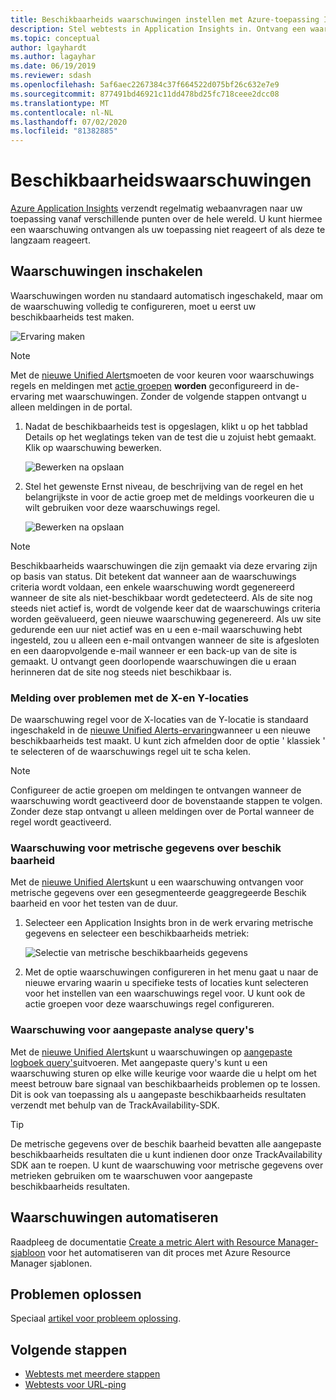 ```yaml
---
title: Beschikbaarheids waarschuwingen instellen met Azure-toepassing Insights | Microsoft Docs
description: Stel webtests in Application Insights in. Ontvang een waarschuwing wanneer een website niet meer beschikbaar is of traag reageert.
ms.topic: conceptual
author: lgayhardt
ms.author: lagayhar
ms.date: 06/19/2019
ms.reviewer: sdash
ms.openlocfilehash: 5af6aec2267384c37f664522d075bf26c632e7e9
ms.sourcegitcommit: 877491bd46921c11dd478bd25fc718ceee2dcc08
ms.translationtype: MT
ms.contentlocale: nl-NL
ms.lasthandoff: 07/02/2020
ms.locfileid: "81382885"
---
```

# <a name="availability-alerts"></a>Beschikbaarheidswaarschuwingen

[Azure Application Insights](../../azure-monitor/app/app-insights-overview.md) verzendt regelmatig webaanvragen naar uw toepassing vanaf verschillende punten over de hele wereld. U kunt hiermee een waarschuwing ontvangen als uw toepassing niet reageert of als deze te langzaam reageert.

## <a name="enable-alerts"></a>Waarschuwingen inschakelen

Waarschuwingen worden nu standaard automatisch ingeschakeld, maar om de waarschuwing volledig te configureren, moet u eerst uw beschikbaarheids test maken.

![Ervaring maken](./media/availability-alerts/create-test.png)

> [!NOTE]
>  Met de [nieuwe Unified Alerts](https://docs.microsoft.com/azure/monitoring-and-diagnostics/monitoring-overview-unified-alerts)moeten de voor keuren voor waarschuwings regels en meldingen met [actie groepen](https://docs.microsoft.com/azure/monitoring-and-diagnostics/monitoring-action-groups) **worden** geconfigureerd in de-ervaring met waarschuwingen. Zonder de volgende stappen ontvangt u alleen meldingen in de portal.

1. Nadat de beschikbaarheids test is opgeslagen, klikt u op het tabblad Details op het weglatings teken van de test die u zojuist hebt gemaakt. Klik op waarschuwing bewerken.

   ![Bewerken na opslaan](./media/availability-alerts/edit-alert.png)

2. Stel het gewenste Ernst niveau, de beschrijving van de regel en het belangrijkste in voor de actie groep met de meldings voorkeuren die u wilt gebruiken voor deze waarschuwings regel.

   ![Bewerken na opslaan](./media/availability-alerts/set-action-group.png)

> [!NOTE]
> Beschikbaarheids waarschuwingen die zijn gemaakt via deze ervaring zijn op basis van status. Dit betekent dat wanneer aan de waarschuwings criteria wordt voldaan, een enkele waarschuwing wordt gegenereerd wanneer de site als niet-beschikbaar wordt gedetecteerd. Als de site nog steeds niet actief is, wordt de volgende keer dat de waarschuwings criteria worden geëvalueerd, geen nieuwe waarschuwing gegenereerd. Als uw site gedurende een uur niet actief was en u een e-mail waarschuwing hebt ingesteld, zou u alleen een e-mail ontvangen wanneer de site is afgesloten en een daaropvolgende e-mail wanneer er een back-up van de site is gemaakt. U ontvangt geen doorlopende waarschuwingen die u eraan herinneren dat de site nog steeds niet beschikbaar is.

### <a name="alert-on-x-out-of-y-locations-reporting-failures"></a>Melding over problemen met de X-en Y-locaties

De waarschuwing regel voor de X-locaties van de Y-locatie is standaard ingeschakeld in de [nieuwe Unified Alerts-ervaring](https://docs.microsoft.com/azure/monitoring-and-diagnostics/monitoring-overview-unified-alerts)wanneer u een nieuwe beschikbaarheids test maakt. U kunt zich afmelden door de optie ' klassiek ' te selecteren of de waarschuwings regel uit te scha kelen.

> [!NOTE]
> Configureer de actie groepen om meldingen te ontvangen wanneer de waarschuwing wordt geactiveerd door de bovenstaande stappen te volgen. Zonder deze stap ontvangt u alleen meldingen over de Portal wanneer de regel wordt geactiveerd.
>

### <a name="alert-on-availability-metrics"></a>Waarschuwing voor metrische gegevens over beschik baarheid

Met de [nieuwe Unified Alerts](https://docs.microsoft.com/azure/monitoring-and-diagnostics/monitoring-overview-unified-alerts)kunt u een waarschuwing ontvangen voor metrische gegevens over een gesegmenteerde geaggregeerde Beschik baarheid en voor het testen van de duur.

1. Selecteer een Application Insights bron in de werk ervaring metrische gegevens en selecteer een beschikbaarheids metriek:

    ![Selectie van metrische beschikbaarheids gegevens](./media/availability-alerts/select-metric.png)

2. Met de optie waarschuwingen configureren in het menu gaat u naar de nieuwe ervaring waarin u specifieke tests of locaties kunt selecteren voor het instellen van een waarschuwings regel voor. U kunt ook de actie groepen voor deze waarschuwings regel configureren.

### <a name="alert-on-custom-analytics-queries"></a>Waarschuwing voor aangepaste analyse query's

Met de [nieuwe Unified Alerts](https://docs.microsoft.com/azure/monitoring-and-diagnostics/monitoring-overview-unified-alerts)kunt u waarschuwingen op [aangepaste logboek query's](https://docs.microsoft.com/azure/monitoring-and-diagnostics/monitor-alerts-unified-log)uitvoeren. Met aangepaste query's kunt u een waarschuwing sturen op elke wille keurige voor waarde die u helpt om het meest betrouw bare signaal van beschikbaarheids problemen op te lossen. Dit is ook van toepassing als u aangepaste beschikbaarheids resultaten verzendt met behulp van de TrackAvailability-SDK.

> [!Tip]
> De metrische gegevens over de beschik baarheid bevatten alle aangepaste beschikbaarheids resultaten die u kunt indienen door onze TrackAvailability SDK aan te roepen. U kunt de waarschuwing voor metrische gegevens over metrieken gebruiken om te waarschuwen voor aangepaste beschikbaarheids resultaten.
>

## <a name="automate-alerts"></a>Waarschuwingen automatiseren

Raadpleeg de documentatie [Create a metric Alert with Resource Manager-sjabloon](../../azure-monitor/platform/alerts-metric-create-templates.md#template-for-an-availability-test-along-with-a-metric-alert) voor het automatiseren van dit proces met Azure Resource Manager sjablonen.

## <a name="troubleshooting"></a>Problemen oplossen

Speciaal [artikel voor probleem oplossing](troubleshoot-availability.md).

## <a name="next-steps"></a>Volgende stappen

* [Webtests met meerdere stappen](availability-multistep.md)
* [Webtests voor URL-ping](monitor-web-app-availability.md)
